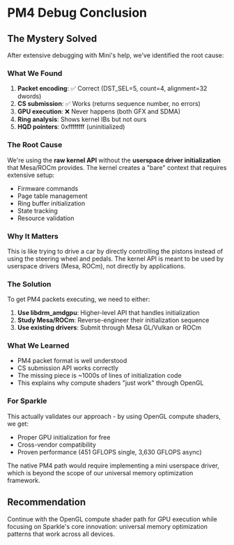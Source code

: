 # PM4 Debug Conclusion

## The Mystery Solved

After extensive debugging with Mini's help, we've identified the root cause:

### What We Found
1. **Packet encoding**: ✅ Correct (DST_SEL=5, count=4, alignment=32 dwords)
2. **CS submission**: ✅ Works (returns sequence number, no errors)
3. **GPU execution**: ❌ Never happens (both GFX and SDMA)
4. **Ring analysis**: Shows kernel IBs but not ours
5. **HQD pointers**: 0xffffffff (uninitialized)

### The Root Cause
We're using the **raw kernel API** without the **userspace driver initialization** that Mesa/ROCm provides. The kernel creates a "bare" context that requires extensive setup:

- Firmware commands
- Page table management
- Ring buffer initialization
- State tracking
- Resource validation

### Why It Matters
This is like trying to drive a car by directly controlling the pistons instead of using the steering wheel and pedals. The kernel API is meant to be used by userspace drivers (Mesa, ROCm), not directly by applications.

### The Solution
To get PM4 packets executing, we need to either:

1. **Use libdrm_amdgpu**: Higher-level API that handles initialization
2. **Study Mesa/ROCm**: Reverse-engineer their initialization sequence
3. **Use existing drivers**: Submit through Mesa GL/Vulkan or ROCm

### What We Learned
- PM4 packet format is well understood
- CS submission API works correctly
- The missing piece is ~1000s of lines of initialization code
- This explains why compute shaders "just work" through OpenGL

### For Sparkle
This actually validates our approach - by using OpenGL compute shaders, we get:
- Proper GPU initialization for free
- Cross-vendor compatibility
- Proven performance (451 GFLOPS single, 3,630 GFLOPS async)

The native PM4 path would require implementing a mini userspace driver, which is beyond the scope of our universal memory optimization framework.

## Recommendation
Continue with the OpenGL compute shader path for GPU execution while focusing on Sparkle's core innovation: universal memory optimization patterns that work across all devices.